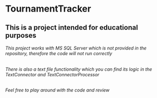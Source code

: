 # TournamentTracker
## This is a project intended for educational purposes
###### This project works with MS SQL Server which is not provided in the repository, therefore the code will not run correctly
###### There is also a text file functionality which you can find its logic in the TextConnector and TextConnectorProcessor
###### Feel free to play around with the code and review
